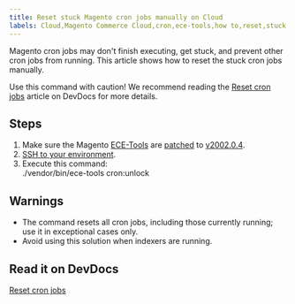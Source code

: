 ```yaml
---
title: Reset stuck Magento cron jobs manually on Cloud
labels: Cloud,Magento Commerce Cloud,cron,ece-tools,how to,reset,stuck cron
---
```


Magento cron jobs may don't finish executing, get stuck, and prevent other cron jobs from running. This article shows how to reset the stuck cron jobs manually.

Use this command with caution! We recommend reading the [Reset cron jobs](https://devdocs.magento.com/guides/v2.3/cloud/trouble/reset-cron-jobs.html) article on DevDocs for more details.

## Steps

1. Make sure the Magento [ECE-Tools](http://devdocs.magento.com/guides/v2.2/cloud/composer-packages/ece-tools.html) are [patched](http://devdocs.magento.com/guides/v2.2/cloud/project/project-patch.html#patch-magentoece-tools) to [v2002.0.4](http://devdocs.magento.com/guides/v2.2/cloud/composer-packages/ece-tools.html#v200204).
1. [SSH to your environment](http://devdocs.magento.com/guides/v2.2/cloud/env/environments-start.html#env-start-tunn).
1. Execute this command:  
     ./vendor/bin/ece-tools cron:unlock

## Warnings

* The command resets all cron jobs, including those currently running; use it in exceptional cases only.
* Avoid using this solution when indexers are running.

## Read it on DevDocs

[Reset cron jobs](https://devdocs.magento.com/guides/v2.2/cloud/trouble/reset-cron-jobs.html)